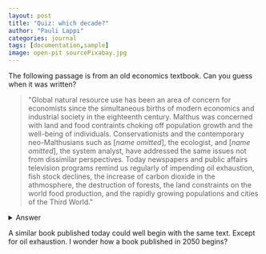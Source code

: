 ```yaml
---
layout: post
title: "Quiz: which decade?"
author: "Pauli Lappi"
categories: journal
tags: [documentation,sample]
image: open-pit sourcePixabay.jpg
---
```


The following passage is from an old economics textbook. Can you guess when it was written?

> "Global natural resource use has been an area of concern for economists since the simultaneous births of modern economics and industrial society in the eighteenth century.
Malthus was concerned with land and food contraints choking off population growth and the well-being of individuals. Conservationists and the contemporary neo-Malthusians
such as [_name omitted_], the ecologist, and [_name omitted_], the system analyst, have addressed the same issues not from dissimilar perspectives. Today newspapers and public affairs 
television programs remind us regularly of impending oil exhaustion, fish stock declines, the increase of carbon dioxide in the athmosphere, the destruction of forests, the land
constraints on the world food production, and the rapidly growing populations and cities of the Third World."

<details> 
  <summary>Answer</summary>
   In the 80s. The book is The Economics of Natural Resource Use by John Hartwick and Nancy Olewiler. The book was published in 1986 - back then I was 5 years old. 
</details>

A similar book published today could well begin with the same text. Except for oil exhaustion. I wonder how a book published in 2050 begins? 


